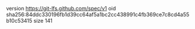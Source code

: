 version https://git-lfs.github.com/spec/v1
oid sha256:84ddc330196fb1d39cc64af5a1bc2cc438991c4fb369ce7c8cd4a55b10c53415
size 141
